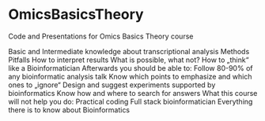 # OmicsBasicsTheory
Code and Presentations for Omics Basics Theory course

Basic and Intermediate knowledge about transcriptional analysis
Methods
Pitfalls
How to interpret results
What is possible, what not?
How to „think“ like a Bioinformatician
Afterwards you should be able to:
Follow 80-90% of any bioinformatic analysis talk
Know which points to emphasize and which ones to „ignore“
Design and suggest experiments supported by bioinformatics
Know how and where to search for answers
What this course will not help you do:
Practical coding
Full stack bioinformatician
Everything there is to know about Bioinformatics

